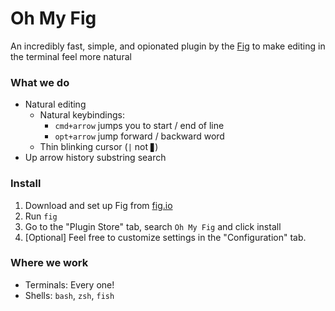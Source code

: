 # Oh My Fig

An incredibly fast, simple, and opionated plugin by the [Fig](https://fig.io?ref=github) to make editing in the terminal feel more natural


### What we do
* Natural editing
  * Natural keybindings:
    *  `cmd+arrow` jumps you to start / end of line
    *  `opt+arrow` jump forward / backward word
  *  Thin blinking cursor (`|` not `▊`)
* Up arrow history substring search

### Install
1. Download and set up Fig from [fig.io](https://fig.io)
2. Run `fig`
3. Go to the "Plugin Store" tab, search `Oh My Fig` and click install
4. [Optional] Feel free to customize settings in the "Configuration" tab.


### Where we work
* Terminals: Every one!
* Shells: `bash`, `zsh`, `fish`


